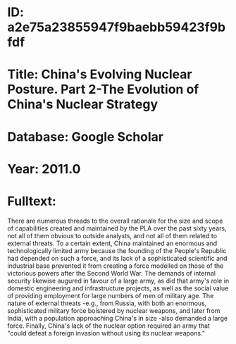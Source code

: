# ID: a2e75a23855947f9baebb59423f9bfdf
# Title: China's Evolving Nuclear Posture. Part 2-The Evolution of China's Nuclear Strategy
# Database: Google Scholar
# Year: 2011.0
# Fulltext:
There are numerous threads to the overall rationale for the size and scope of capabilities created and maintained by the PLA over the past sixty years, not all of them obvious to outside analysts, and not all of them related to external threats.
To a certain extent, China maintained an enormous and technologically limited army because the founding of the People's Republic had depended on such a force, and its lack of a sophisticated scientific and industrial base prevented it from creating a force modelled on those of the victorious powers after the Second World War.
The demands of internal security likewise augured in favour of a large army, as did that army's role in domestic engineering and infrastructure projects, as well as the social value of providing employment for large numbers of men of military age.
The nature of external threats -e.g.,
from Russia, with both an enormous, sophisticated military force bolstered by nuclear weapons, and later from India, with a population approaching China's in size -also demanded a large force.
Finally, China's lack of the nuclear option required an army that "could defeat a foreign invasion without using its nuclear weapons."